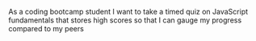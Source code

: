 As a coding bootcamp student
I want to take a timed quiz on JavaScript fundamentals that stores high scores
so that I can gauge my progress compared to my peers

